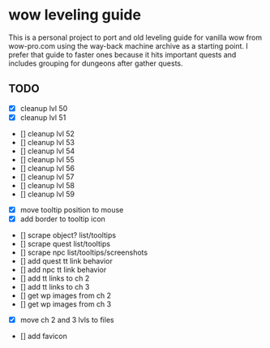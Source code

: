 # wow leveling guide

This is a personal project to port and old
leveling guide for vanilla wow from wow-pro.com
using the way-back machine archive as a 
starting point.  I prefer that guide to faster 
ones because it hits important quests and includes
grouping for dungeons after gather quests.

## TODO
- [x] cleanup lvl 50
- [x] cleanup lvl 51
- [] cleanup lvl 52
- [] cleanup lvl 53
- [] cleanup lvl 54
- [] cleanup lvl 55
- [] cleanup lvl 56
- [] cleanup lvl 57
- [] cleanup lvl 58
- [] cleanup lvl 59
- [x] move tooltip position to mouse
- [x] add border to tooltip icon
- [] scrape object? list/tooltips
- [] scrape quest list/tooltips
- [] scrape npc list/tooltips/screenshots
- [] add quest tt link behavior
- [] add npc tt link behavior
- [] add tt links to ch 2
- [] add tt links to ch 3
- [] get wp images from ch 2
- [] get wp images from ch 3
- [x] move ch 2 and 3 lvls to files
- [] add favicon